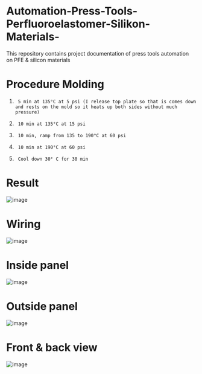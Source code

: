 # Automation-Press-Tools-Perfluoroelastomer-Silikon-Materials-
This repository contains project documentation of press tools automation on PFE &amp; silicon materials

# Procedure Molding
1)      5 min at 135°C at 5 psi (I release top plate so that is comes down and rests on the mold so it heats up both sides without much pressure)
2)      10 min at 135°C at 15 psi
3)      10 min, ramp from 135 to 190°C at 60 psi
4)      10 min at 190°C at 60 psi
5)      Cool down 30° C for 30 min

# Result
![image](https://drive.google.com/uc?export=view&id=1gu5o_7TsvdBFU15fnmBHhOF8R8hkjtXj)

# Wiring
![image](https://drive.google.com/uc?export=view&id=1tU13JYHG7KIiJbszohddDdNY8y7fshVv)

# Inside panel
![image](https://drive.google.com/uc?export=view&id=1fCZZDqCGGG9AlLWTPO_3dD0cOm8ISEo8)

# Outside panel
![image](https://drive.google.com/uc?export=view&id=1imiNjHE9AxJbeG6jqS4pxLQKUueW2821)

# Front & back view
![image](https://drive.google.com/uc?export=view&id=1KNYxgibpvxxa3OwE7R7e_kOcQStL9iPe)

